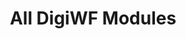 ---
title: All DigiWF Modules
description: All implemented DigiWF modules.
category: 'Modules'
position: 0
---